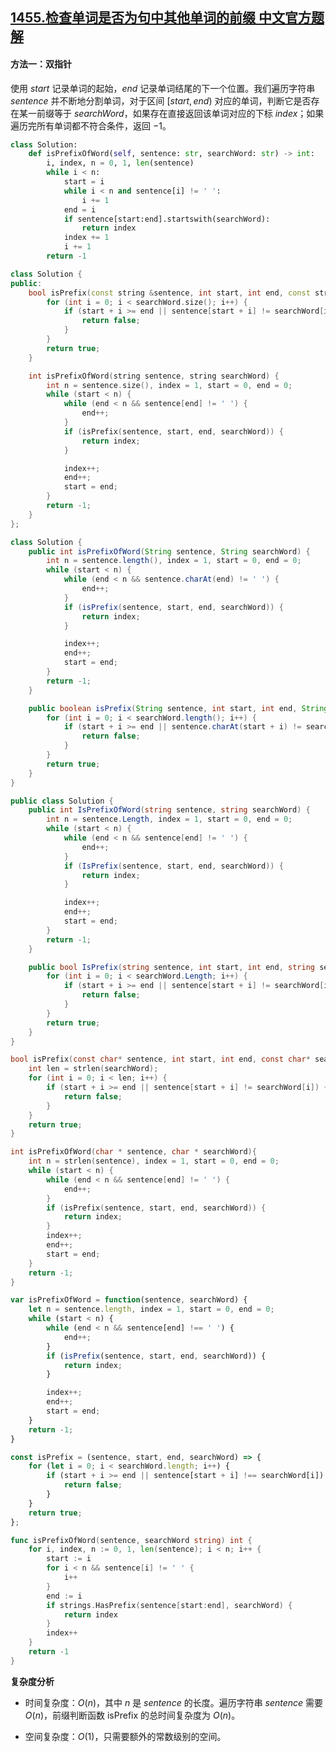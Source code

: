 ## [1455.检查单词是否为句中其他单词的前缀 中文官方题解](https://leetcode.cn/problems/check-if-a-word-occurs-as-a-prefix-of-any-word-in-a-sentence/solutions/100000/jian-cha-dan-ci-shi-fou-wei-ju-zhong-qi-pqpu2)
#### 方法一：双指针

使用 $\textit{start}$ 记录单词的起始，$\textit{end}$ 记录单词结尾的下一个位置。我们遍历字符串 $\textit{sentence}$ 并不断地分割单词，对于区间 $[\textit{start}, \textit{end})$ 对应的单词，判断它是否存在某一前缀等于 $\textit{searchWord}$，如果存在直接返回该单词对应的下标 $\textit{index}$；如果遍历完所有单词都不符合条件，返回 $-1$。

```Python [sol1-Python3]
class Solution:
    def isPrefixOfWord(self, sentence: str, searchWord: str) -> int:
        i, index, n = 0, 1, len(sentence)
        while i < n:
            start = i
            while i < n and sentence[i] != ' ':
                i += 1
            end = i
            if sentence[start:end].startswith(searchWord):
                return index
            index += 1
            i += 1
        return -1
```

```C++ [sol1-C++]
class Solution {
public:
    bool isPrefix(const string &sentence, int start, int end, const string &searchWord) {
        for (int i = 0; i < searchWord.size(); i++) {
            if (start + i >= end || sentence[start + i] != searchWord[i]) {
                return false;
            }
        }
        return true;
    }

    int isPrefixOfWord(string sentence, string searchWord) {
        int n = sentence.size(), index = 1, start = 0, end = 0;
        while (start < n) {
            while (end < n && sentence[end] != ' ') {
                end++;
            }
            if (isPrefix(sentence, start, end, searchWord)) {
                return index;
            }

            index++;
            end++;
            start = end;
        }
        return -1;
    }
};
```

```Java [sol1-Java]
class Solution {
    public int isPrefixOfWord(String sentence, String searchWord) {
        int n = sentence.length(), index = 1, start = 0, end = 0;
        while (start < n) {
            while (end < n && sentence.charAt(end) != ' ') {
                end++;
            }
            if (isPrefix(sentence, start, end, searchWord)) {
                return index;
            }

            index++;
            end++;
            start = end;
        }
        return -1;
    }

    public boolean isPrefix(String sentence, int start, int end, String searchWord) {
        for (int i = 0; i < searchWord.length(); i++) {
            if (start + i >= end || sentence.charAt(start + i) != searchWord.charAt(i)) {
                return false;
            }
        }
        return true;
    }
}
```

```C# [sol1-C#]
public class Solution {
    public int IsPrefixOfWord(string sentence, string searchWord) {
        int n = sentence.Length, index = 1, start = 0, end = 0;
        while (start < n) {
            while (end < n && sentence[end] != ' ') {
                end++;
            }
            if (IsPrefix(sentence, start, end, searchWord)) {
                return index;
            }

            index++;
            end++;
            start = end;
        }
        return -1;
    }

    public bool IsPrefix(string sentence, int start, int end, string searchWord) {
        for (int i = 0; i < searchWord.Length; i++) {
            if (start + i >= end || sentence[start + i] != searchWord[i]) {
                return false;
            }
        }
        return true;
    }
}
```

```C [sol1-C]
bool isPrefix(const char* sentence, int start, int end, const char* searchWord) {
    int len = strlen(searchWord);
    for (int i = 0; i < len; i++) {
        if (start + i >= end || sentence[start + i] != searchWord[i]) {
            return false;
        }
    }
    return true;
}

int isPrefixOfWord(char * sentence, char * searchWord){
    int n = strlen(sentence), index = 1, start = 0, end = 0;
    while (start < n) {
        while (end < n && sentence[end] != ' ') {
            end++;
        }
        if (isPrefix(sentence, start, end, searchWord)) {
            return index;
        }
        index++;
        end++;
        start = end;
    }
    return -1;
}
```

```JavaScript [sol1-JavaScript]
var isPrefixOfWord = function(sentence, searchWord) {
    let n = sentence.length, index = 1, start = 0, end = 0;
    while (start < n) {
        while (end < n && sentence[end] !== ' ') {
            end++;
        }
        if (isPrefix(sentence, start, end, searchWord)) {
            return index;
        }

        index++;
        end++;
        start = end;
    }
    return -1;
}

const isPrefix = (sentence, start, end, searchWord) => {
    for (let i = 0; i < searchWord.length; i++) {
        if (start + i >= end || sentence[start + i] !== searchWord[i]) {
            return false;
        }
    }
    return true;
};
```

```go [sol1-Golang]
func isPrefixOfWord(sentence, searchWord string) int {
    for i, index, n := 0, 1, len(sentence); i < n; i++ {
        start := i
        for i < n && sentence[i] != ' ' {
            i++
        }
        end := i
        if strings.HasPrefix(sentence[start:end], searchWord) {
            return index
        }
        index++
    }
    return -1
}
```

**复杂度分析**

+ 时间复杂度：$O(n)$，其中 $n$ 是 $\textit{sentence}$ 的长度。遍历字符串 $\textit{sentence}$ 需要 $O(n)$，前缀判断函数 $\text{isPrefix}$ 的总时间复杂度为 $O(n)$。

+ 空间复杂度：$O(1)$，只需要额外的常数级别的空间。